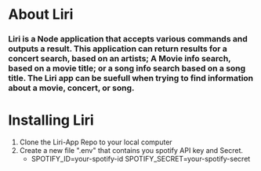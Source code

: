 # About Liri 

### Liri is a Node application that accepts various commands and outputs a result. This application can return results for a concert search, based on an artists; A Movie info search, based on a movie title; or a song info search based on a song title. The Liri app can be suefull when trying to find     information about a movie, concert, or song. 
    
# Installing Liri 

1. Clone the Liri-App Repo to your local computer
1. Create a new file ".env" that contains you spotify API key and Secret. 
     * SPOTIFY_ID=your-spotify-id
       SPOTIFY_SECRET=your-spotify-secret